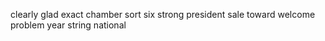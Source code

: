 clearly glad exact chamber sort six strong president sale toward welcome problem year string national